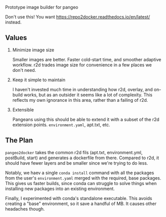 Prototype image builder for pangeo


Don't use this! You want https://repo2docker.readthedocs.io/en/latest/ instead.

## Values

1. Minimize image size

   Smaller images are better. Faster cold-start time, and smoother adaptive
   workflow. r2d trades image size for convenience in a few places we don't need.

2. Keep it simple to maintain

   I haven't invested much time in understanding how r2d, overlay, and on-build
   works, but as an outsider it seems like a lot of complexity. This reflects
   my own ignorance in this area, rather than a failing of r2d. 

3. Extensible

   Pangeans using this should be able to extend it with a subset of the
   r2d extension points. `environment.yaml`, apt.txt, etc.

## The Plan

`pangeo2docker` takes the common r2d fils (apt.txt, environment.yml, postBuild, start)
and generates a dockerfile from there. Compared to r2d, it should have fewer layers
and be smaller since we're trying to do less.

Notably, we haev a single `conda install` command with all the packages from
the user's `environment.yaml` merged with the required, base packages. This gives
us faster builds, since conda can struggle to solve things when installing new
packages into an existing environment.

Finally, I experimented with conda's standalone executable. This avoids creating
a "base" environment, so it save a handful of MB. It causes other headaches though.
